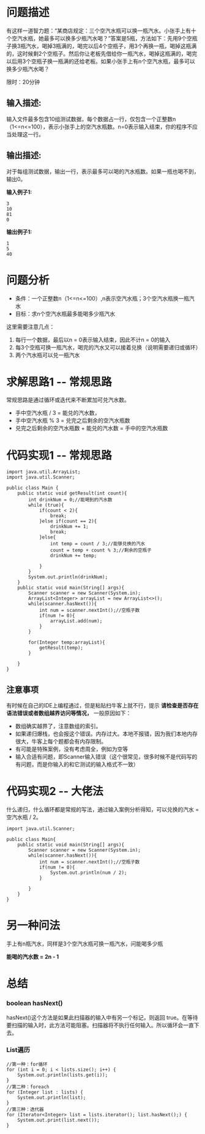 # 问题描述
有这样一道智力题：“某商店规定：三个空汽水瓶可以换一瓶汽水。小张手上有十个空汽水瓶，她最多可以换多少瓶汽水喝？”答案是5瓶，方法如下：先用9个空瓶子换3瓶汽水，喝掉3瓶满的，喝完以后4个空瓶子，用3个再换一瓶，喝掉这瓶满的，这时候剩2个空瓶子。然后你让老板先借给你一瓶汽水，喝掉这瓶满的，喝完以后用3个空瓶子换一瓶满的还给老板。如果小张手上有n个空汽水瓶，最多可以换多少瓶汽水喝？ 

限时：20分钟
## 输入描述:
输入文件最多包含10组测试数据，每个数据占一行，仅包含一个正整数n（1<=n<=100），表示小张手上的空汽水瓶数。n=0表示输入结束，你的程序不应当处理这一行。

## 输出描述:
对于每组测试数据，输出一行，表示最多可以喝的汽水瓶数。如果一瓶也喝不到，输出0。

**输入例子1:**

```
3
10
81
0
```

**输出例子1:**

```
1
5
40
```
# 问题分析
- 条件：一个正整数n（1<=n<=100）,n表示空汽水瓶；3个空汽水瓶换一瓶汽水
- 目标：求n个空汽水瓶最多能喝多少瓶汽水

这里需要注意几点：
1. 每行一个数据，最后以n = 0表示输入结束，因此不计n = 0的输入
2. 每3个空瓶可换一瓶汽水，喝完的汽水又可以接着兑换（说明需要递归或循环）
3. 两个汽水瓶可以兑一瓶汽水

# 求解思路1 -- 常规思路
常规思路是通过循环或迭代来不断累加可兑汽水数。
- 手中空汽水瓶 / 3 = 能兑的汽水数，
- 手中空汽水瓶 % 3 = 兑完之后剩余的空汽水瓶数
- 兑完之后剩余的空汽水瓶数 + 能兑的汽水数 = 手中的空汽水瓶数

# 代码实现1 -- 常规思路

```
import java.util.ArrayList;
import java.util.Scanner;

public class Main {
    public static void getResult(int count){
        int drinkNum = 0;//能喝到的汽水数
        while (true){
            if(count < 2){
                break;
            }else if(count == 2){
                drinkNum += 1;
                break;
            }else{
                int temp = count / 3;//能够兑换的汽水
                count = temp + count % 3;//剩余的空瓶子
                drinkNum += temp;

            }
        }
        System.out.println(drinkNum);
    }
    public static void main(String[] args){
        Scanner scanner = new Scanner(System.in);
        ArrayList<Integer> arrayList = new ArrayList<>();
        while(scanner.hasNext()){
            int num = scanner.nextInt();//空瓶子数
            if(num != 0){
                arrayList.add(num);
            }
        }

        for(Integer temp:arrayList){
            getResult(temp);
        }

    }
}
```

## 注意事项
有时候在自己的IDE上编程通过，但是粘贴扫牛客上就不行，提示 **请检查是否存在语法错误或者数组越界访问等情况，** 一般原因如下：

-  数组确实越界了，注意数组的索引。
-  如果递归爆栈，也会报这个错误。内存过大。本地不报错，因为我们本地内存很大，牛客上每个题都会有内存限制。
-  有可能是特殊案例，没有考虑周全，例如为空等
-  输入合适有问题，即Scanner输入错误（这个很常见，很多时候不是代码写的有问题，而是你输入的和它测试的输入格式不一致）

# 代码实现2 -- 大佬法
什么递归，什么循环都是常规的写法，通过输入案例分析得知，可以兑换的汽水 = 空汽水瓶 / 2。

```
import java.util.Scanner;

public class Main{
    public static void main(String[] args){
        Scanner scanner = new Scanner(System.in);
        while(scanner.hasNext()){
            int num = scanner.nextInt();//空瓶子数
            if(num != 0){
                System.out.println(num / 2);
            }
            
        }
    }
}
```
# 另一种问法
手上有n瓶汽水，同样是3个空汽水瓶可换一瓶汽水，问能喝多少瓶

**能喝的汽水数 = 2n - 1**

# 总结
### boolean hasNext()
hasNext()这个方法是如果此扫描器的输入中有另一个标记，则返回 true。在等待要扫描的输入时，此方法可能阻塞。扫描器将不执行任何输入。所以循环会一直下去。
### List遍历

```
//第一种：for循环
for (int i = 0; i < lists.size(); i++) {
    System.out.println(lists.get(i));
}
//第二种：foreach
for (Integer list : lists) {
    System.out.println(list);
}
//第三种：迭代器
for (Iterator<Integer> list = lists.iterator(); list.hasNext();) {
    System.out.print(list.next());
}
```